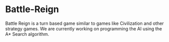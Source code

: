# Battle-Reign

Battle Reign is a turn based game similar to games like Civilization and other strategy games.
We are currently working on programming the AI using the A* Search algorithm.
